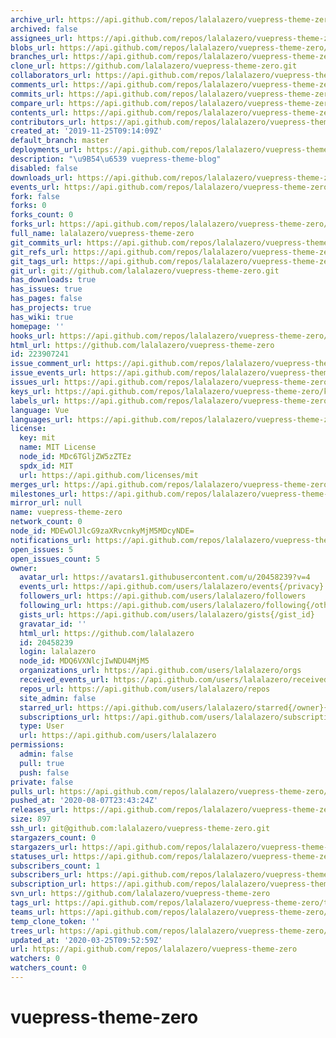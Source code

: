 ```yaml
---
archive_url: https://api.github.com/repos/lalalazero/vuepress-theme-zero/{archive_format}{/ref}
archived: false
assignees_url: https://api.github.com/repos/lalalazero/vuepress-theme-zero/assignees{/user}
blobs_url: https://api.github.com/repos/lalalazero/vuepress-theme-zero/git/blobs{/sha}
branches_url: https://api.github.com/repos/lalalazero/vuepress-theme-zero/branches{/branch}
clone_url: https://github.com/lalalazero/vuepress-theme-zero.git
collaborators_url: https://api.github.com/repos/lalalazero/vuepress-theme-zero/collaborators{/collaborator}
comments_url: https://api.github.com/repos/lalalazero/vuepress-theme-zero/comments{/number}
commits_url: https://api.github.com/repos/lalalazero/vuepress-theme-zero/commits{/sha}
compare_url: https://api.github.com/repos/lalalazero/vuepress-theme-zero/compare/{base}...{head}
contents_url: https://api.github.com/repos/lalalazero/vuepress-theme-zero/contents/{+path}
contributors_url: https://api.github.com/repos/lalalazero/vuepress-theme-zero/contributors
created_at: '2019-11-25T09:14:09Z'
default_branch: master
deployments_url: https://api.github.com/repos/lalalazero/vuepress-theme-zero/deployments
description: "\u9B54\u6539 vuepress-theme-blog"
disabled: false
downloads_url: https://api.github.com/repos/lalalazero/vuepress-theme-zero/downloads
events_url: https://api.github.com/repos/lalalazero/vuepress-theme-zero/events
fork: false
forks: 0
forks_count: 0
forks_url: https://api.github.com/repos/lalalazero/vuepress-theme-zero/forks
full_name: lalalazero/vuepress-theme-zero
git_commits_url: https://api.github.com/repos/lalalazero/vuepress-theme-zero/git/commits{/sha}
git_refs_url: https://api.github.com/repos/lalalazero/vuepress-theme-zero/git/refs{/sha}
git_tags_url: https://api.github.com/repos/lalalazero/vuepress-theme-zero/git/tags{/sha}
git_url: git://github.com/lalalazero/vuepress-theme-zero.git
has_downloads: true
has_issues: true
has_pages: false
has_projects: true
has_wiki: true
homepage: ''
hooks_url: https://api.github.com/repos/lalalazero/vuepress-theme-zero/hooks
html_url: https://github.com/lalalazero/vuepress-theme-zero
id: 223907241
issue_comment_url: https://api.github.com/repos/lalalazero/vuepress-theme-zero/issues/comments{/number}
issue_events_url: https://api.github.com/repos/lalalazero/vuepress-theme-zero/issues/events{/number}
issues_url: https://api.github.com/repos/lalalazero/vuepress-theme-zero/issues{/number}
keys_url: https://api.github.com/repos/lalalazero/vuepress-theme-zero/keys{/key_id}
labels_url: https://api.github.com/repos/lalalazero/vuepress-theme-zero/labels{/name}
language: Vue
languages_url: https://api.github.com/repos/lalalazero/vuepress-theme-zero/languages
license:
  key: mit
  name: MIT License
  node_id: MDc6TGljZW5zZTEz
  spdx_id: MIT
  url: https://api.github.com/licenses/mit
merges_url: https://api.github.com/repos/lalalazero/vuepress-theme-zero/merges
milestones_url: https://api.github.com/repos/lalalazero/vuepress-theme-zero/milestones{/number}
mirror_url: null
name: vuepress-theme-zero
network_count: 0
node_id: MDEwOlJlcG9zaXRvcnkyMjM5MDcyNDE=
notifications_url: https://api.github.com/repos/lalalazero/vuepress-theme-zero/notifications{?since,all,participating}
open_issues: 5
open_issues_count: 5
owner:
  avatar_url: https://avatars1.githubusercontent.com/u/20458239?v=4
  events_url: https://api.github.com/users/lalalazero/events{/privacy}
  followers_url: https://api.github.com/users/lalalazero/followers
  following_url: https://api.github.com/users/lalalazero/following{/other_user}
  gists_url: https://api.github.com/users/lalalazero/gists{/gist_id}
  gravatar_id: ''
  html_url: https://github.com/lalalazero
  id: 20458239
  login: lalalazero
  node_id: MDQ6VXNlcjIwNDU4MjM5
  organizations_url: https://api.github.com/users/lalalazero/orgs
  received_events_url: https://api.github.com/users/lalalazero/received_events
  repos_url: https://api.github.com/users/lalalazero/repos
  site_admin: false
  starred_url: https://api.github.com/users/lalalazero/starred{/owner}{/repo}
  subscriptions_url: https://api.github.com/users/lalalazero/subscriptions
  type: User
  url: https://api.github.com/users/lalalazero
permissions:
  admin: false
  pull: true
  push: false
private: false
pulls_url: https://api.github.com/repos/lalalazero/vuepress-theme-zero/pulls{/number}
pushed_at: '2020-08-07T23:43:24Z'
releases_url: https://api.github.com/repos/lalalazero/vuepress-theme-zero/releases{/id}
size: 897
ssh_url: git@github.com:lalalazero/vuepress-theme-zero.git
stargazers_count: 0
stargazers_url: https://api.github.com/repos/lalalazero/vuepress-theme-zero/stargazers
statuses_url: https://api.github.com/repos/lalalazero/vuepress-theme-zero/statuses/{sha}
subscribers_count: 1
subscribers_url: https://api.github.com/repos/lalalazero/vuepress-theme-zero/subscribers
subscription_url: https://api.github.com/repos/lalalazero/vuepress-theme-zero/subscription
svn_url: https://github.com/lalalazero/vuepress-theme-zero
tags_url: https://api.github.com/repos/lalalazero/vuepress-theme-zero/tags
teams_url: https://api.github.com/repos/lalalazero/vuepress-theme-zero/teams
temp_clone_token: ''
trees_url: https://api.github.com/repos/lalalazero/vuepress-theme-zero/git/trees{/sha}
updated_at: '2020-03-25T09:52:59Z'
url: https://api.github.com/repos/lalalazero/vuepress-theme-zero
watchers: 0
watchers_count: 0
---
```


# vuepress-theme-zero